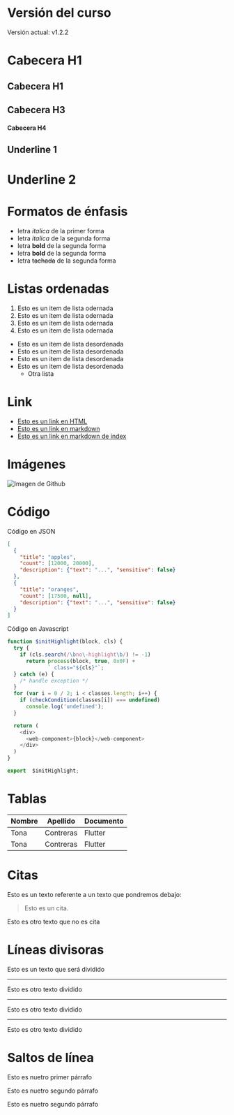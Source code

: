 # Versión del curso
 Versión actual: v1.2.2

# Cabecera H1
## Cabecera H1
## Cabecera H3
#### Cabecera H4

Underline 1
---------------

Underline 2
============
# Formatos de énfasis
- letra *italica* de la primer forma 
- letra _italica_ de la segunda forma 
- letra **bold** de la segunda forma 
- letra __bold__ de la segunda forma 
- letra ~~tachada~~ de la segunda forma 

# Listas ordenadas
1. Esto es un  item de lista odernada
2. Esto es un  item de lista odernada
3. Esto es un  item de lista odernada
4. Esto es un  item de lista odernada
- Esto es un item de lista desordenada
- Esto es un item de lista desordenada
- Esto es un item de lista desordenada
- Esto es un item de lista desordenada
  - Otra lista

# Link
- <a href="https://www.google.com.mx">Esto es un link en HTML</a>
- [Esto es un link en markdown](https://www.google.com.mx)
- [Esto es un link en markdown de index](index.html)
# Imágenes
![Imagen de Github](https://external-content.duckduckgo.com/iu/?u=https%3A%2F%2Fwww.freeiconspng.com%2Fuploads%2Flinux-icon-19.png&f=1&nofb=1)


# Código
Código en JSON
```json
[
  {
    "title": "apples",
    "count": [12000, 20000],
    "description": {"text": "...", "sensitive": false}
  },
  {
    "title": "oranges",
    "count": [17500, null],
    "description": {"text": "...", "sensitive": false}
  }
]
```
Código en Javascript
```Javascript
function $initHighlight(block, cls) {
  try {
    if (cls.search(/\bno\-highlight\b/) != -1)
      return process(block, true, 0x0F) +
             ` class="${cls}"`;
  } catch (e) {
    /* handle exception */
  }
  for (var i = 0 / 2; i < classes.length; i++) {
    if (checkCondition(classes[i]) === undefined)
      console.log('undefined');
  }

  return (
    <div>
      <web-component>{block}</web-component>
    </div>
  )
}

export  $initHighlight;
```

# Tablas
| Nombre | Apellido | Documento| 
|-|-|-|
|Tona|Contreras|Flutter
|Tona|Contreras|Flutter
# Citas
Esto es un texto referente a un texto que pondremos debajo:
> Esto es un cita.

Esto es otro texto que no es cita

# Líneas divisoras 
Esto es un texto que será dividido

---
Esto es otro texto dividido

***
Esto es otro texto dividido

___
Esto es otro texto dividido


# Saltos de línea
Esto es nuetro primer párrafo

Esto es nuetro segundo párrafo

Esto es nuetro segundo párrafo
